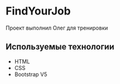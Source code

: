 # FindYourJob
Проект выполнил Олег для тренировки

## Используемые технологии
- HTML
- CSS
- Bootstrap V5
